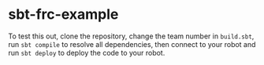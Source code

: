# sbt-frc-example
To test this out, clone the repository, change the team number in `build.sbt`, run `sbt compile` to resolve all dependencies, then connect to your robot and run `sbt deploy` to deploy the code to your robot.
